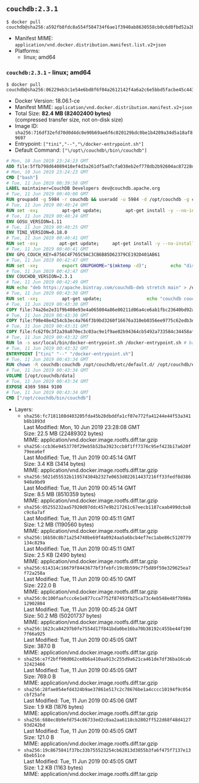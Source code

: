 ## `couchdb:2.3.1`

```console
$ docker pull couchdb@sha256:a592fb8fdc8a554f584734f6ae1f3940ab8630558cb0c6d8fbd52a2b9d9a3cfa
```

-	Manifest MIME: `application/vnd.docker.distribution.manifest.list.v2+json`
-	Platforms:
	-	linux; amd64

### `couchdb:2.3.1` - linux; amd64

```console
$ docker pull couchdb@sha256:06229eb3c1e54e6bd8f6f04a2612142f4a6a2c6e5bbd5facbe45c443267f4b3e
```

-	Docker Version: 18.06.1-ce
-	Manifest MIME: `application/vnd.docker.distribution.manifest.v2+json`
-	Total Size: **82.4 MB (82402400 bytes)**  
	(compressed transfer size, not on-disk size)
-	Image ID: `sha256:716df32efd70d0d4dc0e90b69ae6f6c020129bdc0be1b4209a34d5a18af89697`
-	Entrypoint: `["tini","--","\/docker-entrypoint.sh"]`
-	Default Command: `["\/opt\/couchdb\/bin\/couchdb"]`

```dockerfile
# Mon, 10 Jun 2019 23:24:23 GMT
ADD file:5ffb798d64089418ef4d3a261df5ad7cfa038eb2ef778db2b92604ac87228d99 in / 
# Mon, 10 Jun 2019 23:24:23 GMT
CMD ["bash"]
# Tue, 11 Jun 2019 00:39:58 GMT
LABEL maintainer=CouchDB Developers dev@couchdb.apache.org
# Tue, 11 Jun 2019 00:40:00 GMT
RUN groupadd -g 5984 -r couchdb && useradd -u 5984 -d /opt/couchdb -g couchdb couchdb
# Tue, 11 Jun 2019 00:40:24 GMT
RUN set -ex;         apt-get update;         apt-get install -y --no-install-recommends                 apt-transport-https                 ca-certificates                 dirmngr                 gnupg         ;         rm -rf /var/lib/apt/lists/*
# Tue, 11 Jun 2019 00:40:24 GMT
ENV GOSU_VERSION=1.11
# Tue, 11 Jun 2019 00:40:25 GMT
ENV TINI_VERSION=0.18.0
# Tue, 11 Jun 2019 00:40:41 GMT
RUN set -ex; 		apt-get update; 	apt-get install -y --no-install-recommends wget; 	rm -rf /var/lib/apt/lists/*; 		dpkgArch="$(dpkg --print-architecture | awk -F- '{ print $NF }')"; 		wget -O /usr/local/bin/gosu "https://github.com/tianon/gosu/releases/download/${GOSU_VERSION}/gosu-$dpkgArch"; 	wget -O /usr/local/bin/gosu.asc "https://github.com/tianon/gosu/releases/download/$GOSU_VERSION/gosu-$dpkgArch.asc"; 	export GNUPGHOME="$(mktemp -d)";         echo "disable-ipv6" >> ${GNUPGHOME}/dirmngr.conf;         for server in $(shuf -e pgpkeys.mit.edu             ha.pool.sks-keyservers.net             hkp://p80.pool.sks-keyservers.net:80             pgp.mit.edu) ; do         gpg --batch --keyserver $server --recv-keys B42F6819007F00F88E364FD4036A9C25BF357DD4 && break || : ;         done; 	gpg --batch --verify /usr/local/bin/gosu.asc /usr/local/bin/gosu; 	rm -rf "$GNUPGHOME" /usr/local/bin/gosu.asc; 	chmod +x /usr/local/bin/gosu; 	gosu nobody true;     	wget -O /usr/local/bin/tini "https://github.com/krallin/tini/releases/download/v${TINI_VERSION}/tini-$dpkgArch"; 	wget -O /usr/local/bin/tini.asc "https://github.com/krallin/tini/releases/download/v${TINI_VERSION}/tini-$dpkgArch.asc"; 	export GNUPGHOME="$(mktemp -d)";         echo "disable-ipv6" >> ${GNUPGHOME}/dirmngr.conf;         for server in $(shuf -e pgpkeys.mit.edu             ha.pool.sks-keyservers.net             hkp://p80.pool.sks-keyservers.net:80             pgp.mit.edu) ; do         gpg --batch --keyserver $server --recv-keys 595E85A6B1B4779EA4DAAEC70B588DFF0527A9B7 && break || : ;         done; 	gpg --batch --verify /usr/local/bin/tini.asc /usr/local/bin/tini; 	rm -rf "$GNUPGHOME" /usr/local/bin/tini.asc; 	chmod +x /usr/local/bin/tini;         apt-get purge -y --auto-remove wget; 	tini --version
# Tue, 11 Jun 2019 00:40:41 GMT
ENV GPG_COUCH_KEY=8756C4F765C9AC3CB6B85D62379CE192D401AB61
# Tue, 11 Jun 2019 00:42:47 GMT
RUN set -xe;         export GNUPGHOME="$(mktemp -d)";         echo "disable-ipv6" >> ${GNUPGHOME}/dirmngr.conf;         for server in $(shuf -e pgpkeys.mit.edu             ha.pool.sks-keyservers.net             hkp://p80.pool.sks-keyservers.net:80             pgp.mit.edu) ; do                 gpg --batch --keyserver $server --recv-keys $GPG_COUCH_KEY && break || : ;         done;         gpg --batch --export $GPG_COUCH_KEY > /etc/apt/trusted.gpg.d/couchdb.gpg;         command -v gpgconf && gpgconf --kill all || :;         rm -rf "$GNUPGHOME";         apt-key list
# Tue, 11 Jun 2019 00:42:47 GMT
ENV COUCHDB_VERSION=2.3.1
# Tue, 11 Jun 2019 00:42:49 GMT
RUN echo "deb https://apache.bintray.com/couchdb-deb stretch main" > /etc/apt/sources.list.d/couchdb.list
# Tue, 11 Jun 2019 00:43:30 GMT
RUN set -xe;         apt-get update;                 echo "couchdb couchdb/mode select none" | debconf-set-selections;         DEBIAN_FRONTEND=noninteractive apt-get install -y --allow-downgrades --allow-remove-essential --allow-change-held-packages                 couchdb="$COUCHDB_VERSION"~stretch         ;         rmdir /var/lib/couchdb /var/log/couchdb;         rm /opt/couchdb/data /opt/couchdb/var/log;         mkdir -p /opt/couchdb/data /opt/couchdb/var/log;         chown couchdb:couchdb /opt/couchdb/data /opt/couchdb/var/log;         chmod 777 /opt/couchdb/data /opt/couchdb/var/log;         rm /opt/couchdb/etc/default.d/10-filelog.ini;         rm -rf /var/lib/apt/lists/*
# Tue, 11 Jun 2019 00:43:30 GMT
COPY file:74a26e2e31f9b408e93e4a065004a86e00211d06a4ce6ab1fbc23640bd92a929 in /opt/couchdb/etc/default.d/ 
# Tue, 11 Jun 2019 00:43:30 GMT
COPY file:f98e48e4254cb3ec4a766f3b9bd3260f16676a310eb0356ee9775c62edb3e8f3 in /opt/couchdb/etc/ 
# Tue, 11 Jun 2019 00:43:31 GMT
COPY file:fc62f0c3f2a39a070ec3c03ac9e1f9ae02b94364cb5492a733584c34458af969 in /usr/local/bin 
# Tue, 11 Jun 2019 00:43:32 GMT
RUN ln -s usr/local/bin/docker-entrypoint.sh /docker-entrypoint.sh # backwards compat
# Tue, 11 Jun 2019 00:43:32 GMT
ENTRYPOINT ["tini" "--" "/docker-entrypoint.sh"]
# Tue, 11 Jun 2019 00:43:34 GMT
RUN chown -R couchdb:couchdb /opt/couchdb/etc/default.d/ /opt/couchdb/etc/vm.args
# Tue, 11 Jun 2019 00:43:34 GMT
VOLUME [/opt/couchdb/data]
# Tue, 11 Jun 2019 00:43:34 GMT
EXPOSE 4369 5984 9100
# Tue, 11 Jun 2019 00:43:34 GMT
CMD ["/opt/couchdb/bin/couchdb"]
```

-	Layers:
	-	`sha256:fc7181108d403205fda45b28dbddfa1cf07e772fa41244e44f53a341b8b1893d`  
		Last Modified: Mon, 10 Jun 2019 23:28:08 GMT  
		Size: 22.5 MB (22489302 bytes)  
		MIME: application/vnd.docker.image.rootfs.diff.tar.gzip
	-	`sha256:ccb36e9453770f29eb5b52ba3923ccb8f1ff7376c95ef423b17a620f79eea6ef`  
		Last Modified: Tue, 11 Jun 2019 00:45:14 GMT  
		Size: 3.4 KB (3414 bytes)  
		MIME: application/vnd.docker.image.rootfs.diff.tar.gzip
	-	`sha256:5021d55532b119574304b2327e0653d022614437216ff33fedf8d386940a9bd9`  
		Last Modified: Tue, 11 Jun 2019 00:45:14 GMT  
		Size: 8.5 MB (8510359 bytes)  
		MIME: application/vnd.docker.image.rootfs.diff.tar.gzip
	-	`sha256:05255232aa57920d07ddc457e9b217261c67eecb1187caab499dcba8c9c6a7af`  
		Last Modified: Tue, 11 Jun 2019 00:45:11 GMT  
		Size: 1.2 MB (1190560 bytes)  
		MIME: application/vnd.docker.image.rootfs.diff.tar.gzip
	-	`sha256:16b50c8b71a254740be69f4a0924aa5a6bcb4ef7ec1abe86c5120779134c829a`  
		Last Modified: Tue, 11 Jun 2019 00:45:11 GMT  
		Size: 2.5 KB (2490 bytes)  
		MIME: application/vnd.docker.image.rootfs.diff.tar.gzip
	-	`sha256:614314c16679f8443677bf3febfc19c8b599c7f5d89f59e329625ea7f72a258a`  
		Last Modified: Tue, 11 Jun 2019 00:45:10 GMT  
		Size: 222.0 B  
		MIME: application/vnd.docker.image.rootfs.diff.tar.gzip
	-	`sha256:0c100faafccc6e1e877cca7752f87493fb25ca73c4eb548e48f7b98a12902804`  
		Last Modified: Tue, 11 Jun 2019 00:45:24 GMT  
		Size: 50.2 MB (50201737 bytes)  
		MIME: application/vnd.docker.image.rootfs.diff.tar.gzip
	-	`sha256:1623ca84297b0fe7554d17f841bda0be16ba70b38192c455be44f1907f66a925`  
		Last Modified: Tue, 11 Jun 2019 00:45:05 GMT  
		Size: 387.0 B  
		MIME: application/vnd.docker.image.rootfs.diff.tar.gzip
	-	`sha256:e7f2bff90d062ce8b6a410aa913c255d9a621ca461de7df36ba16cab32423466`  
		Last Modified: Tue, 11 Jun 2019 00:45:05 GMT  
		Size: 769.0 B  
		MIME: application/vnd.docker.image.rootfs.diff.tar.gzip
	-	`sha256:28fae054efd4324b9ae37861e517c2c78676be1a4cccc10194f9c054cbf25afe`  
		Last Modified: Tue, 11 Jun 2019 00:45:06 GMT  
		Size: 1.9 KB (1876 bytes)  
		MIME: application/vnd.docker.image.rootfs.diff.tar.gzip
	-	`sha256:688ec8b9efd754c86733ed2c0aa2aa6118cb2802ff522d68f48d412793d242bd`  
		Last Modified: Tue, 11 Jun 2019 00:45:05 GMT  
		Size: 121.0 B  
		MIME: application/vnd.docker.image.rootfs.diff.tar.gzip
	-	`sha256:19c8675841f37bc33b755523254cb62813d3855b3fa6f475f7137e136beb51ce`  
		Last Modified: Tue, 11 Jun 2019 00:45:05 GMT  
		Size: 1.2 KB (1163 bytes)  
		MIME: application/vnd.docker.image.rootfs.diff.tar.gzip
